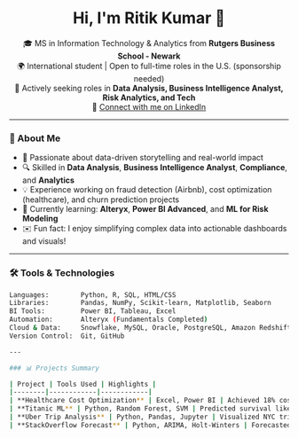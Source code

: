 <h1 align="center">Hi, I'm Ritik Kumar 👋</h1>

<p align="center">
🎓 MS in Information Technology & Analytics from <strong>Rutgers Business School - Newark</strong><br>
🌍 International student | Open to full-time roles in the U.S. (sponsorship needed)<br>
💼 Actively seeking roles in <strong>Data Analysis, Business Intelligence Analyst, Risk Analytics, and Tech</strong><br>
🔗 <a href="https://www.linkedin.com/in/ritik-kumar-b9999b221" target="_blank">Connect with me on LinkedIn</a>
</p>

---

### 🚀 About Me

- 🧠 Passionate about data-driven storytelling and real-world impact
- 🔍 Skilled in **Data Analysis**, **Business Intelligence Analyst**, **Compliance**, and **Analytics**
- 💡 Experience working on fraud detection (Airbnb), cost optimization (healthcare), and churn prediction projects
- 🌱 Currently learning: **Alteryx**, **Power BI Advanced**, and **ML for Risk Modeling**
- ✉️ Fun fact: I enjoy simplifying complex data into actionable dashboards and visuals!

---

### 🛠️ Tools & Technologies

```bash
Languages:        Python, R, SQL, HTML/CSS
Libraries:        Pandas, NumPy, Scikit-learn, Matplotlib, Seaborn
BI Tools:         Power BI, Tableau, Excel
Automation:       Alteryx (Fundamentals Completed)
Cloud & Data:     Snowflake, MySQL, Oracle, PostgreSQL, Amazon Redshift
Version Control:  Git, GitHub

---

### 📊 Projects Summary

| Project | Tools Used | Highlights |
|--------|------------|------------|
| **Healthcare Cost Optimization** | Excel, Power BI | Achieved 18% cost savings from optimization |
| **Titanic ML** | Python, Random Forest, SVM | Predicted survival likelihood |
| **Uber Trip Analysis** | Python, Pandas, Jupyter | Visualized NYC trip patterns |
| **StackOverflow Forecast** | Python, ARIMA, Holt-Winters | Forecasted Python-related trends |
